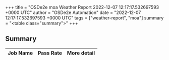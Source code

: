 +++
title = "OSDe2e moa Weather Report 2022-12-07 12:17:17.532697593 +0000 UTC"
author = "OSDe2e Automation"
date = "2022-12-07 12:17:17.532697593 +0000 UTC"
tags = ["weather-report", "moa"]
summary = "<table class=\"summary\"></table>"
+++
## Summary

| Job Name | Pass Rate | More detail |
|----------|-----------|-------------|




